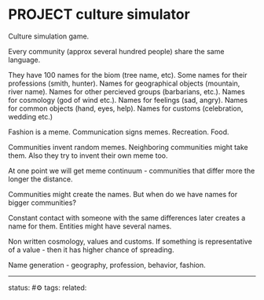 # PROJECT culture simulator

Culture simulation game.

Every community (approx several hundred people) share the same language.

They have 100 names for the biom (tree name, etc).
Some names for their professions (smith, hunter).
Names for geographical objects (mountain, river name).
Names for other percieved groups (barbarians, etc.).
Names for cosmology (god of wind etc.).
Names for feelings (sad, angry).
Names for common objects (hand, eyes, help).
Names for customs (celebration, wedding etc.)

Fashion is a meme.
Communication signs memes.
Recreation.
Food.

Communities invent random memes.
Neighboring communities might take them.
Also they try to invent their own meme too.

At one point we will get meme continuum - communities that differ more the longer the distance.

Communities might create the names. 
But when do we have names for bigger communities?

Constant contact with someone with the same differences later creates a name for them.
Entities might have several names.

Non written cosmology, values and customs.
If something is representative of a value - then it has higher chance of spreading.

Name generation - geography, profession, behavior, fashion.



---
status: #⚙️ 
tags: 
related: 